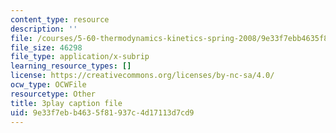 ```yaml
---
content_type: resource
description: ''
file: /courses/5-60-thermodynamics-kinetics-spring-2008/9e33f7ebb4635f81937c4d17113d7cd9_DZ138JSpoxQ.vtt
file_size: 46298
file_type: application/x-subrip
learning_resource_types: []
license: https://creativecommons.org/licenses/by-nc-sa/4.0/
ocw_type: OCWFile
resourcetype: Other
title: 3play caption file
uid: 9e33f7eb-b463-5f81-937c-4d17113d7cd9
---
```

